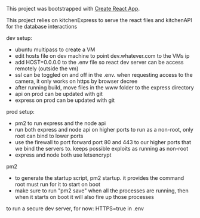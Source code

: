 This project was bootstrapped with [Create React App](https://github.com/facebook/create-react-app).

This project relies on kitchenExpress to serve the react files and kitchenAPI for the database interactions

dev setup:
- ubuntu multipass to create a VM
- edit hosts file on dev machine to point dev.whatever.com to the VMs ip
- add HOST=0.0.0.0 to the .env file so react dev server can be access remotely (outside the vm)
- ssl can be toggled on and off in the .env. when requesting access to the camera, it only works on https by browser decree
- after running build, move files in the www folder to the express directory
- api on prod can be updated with git
- express on prod can be updated with git

prod setup:
- pm2 to run express and the node api
- run both express and node api on higher ports to run as a non-root, only root can bind to lower ports
- use the firewall to port forward port 80 and 443 to our higher ports that we bind the servers to. keeps possible exploits as running as non-root
- express and node both use letsencrypt

pm2
- to generate the startup script, pm2 startup. it provides the command root must run for it to start on boot
- make sure to run "pm2 save" when all the processes are running, then when it starts on boot it will also fire up those processes

to run a secure dev server, for now:
HTTPS=true in .env

